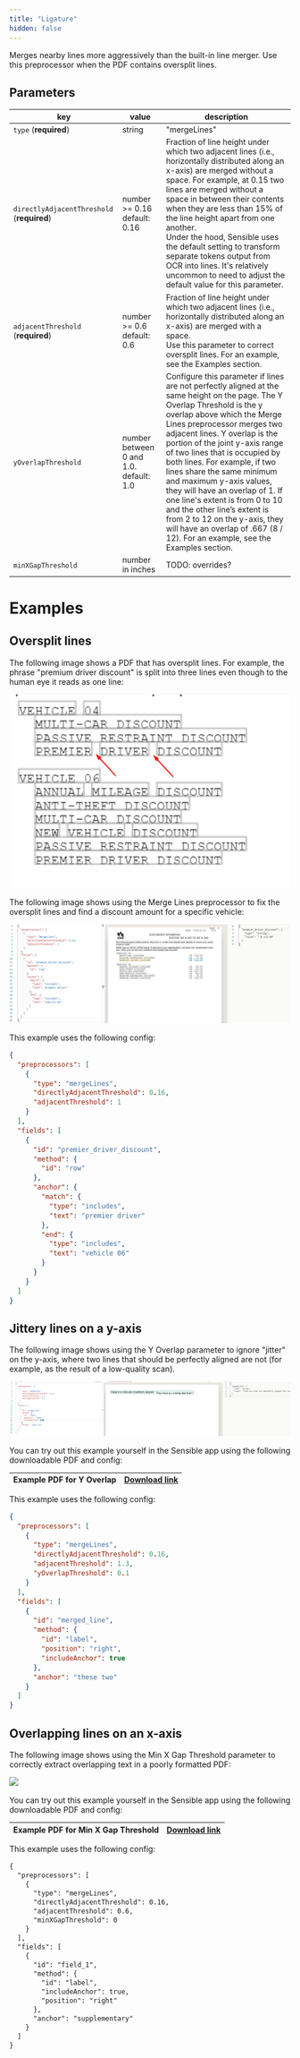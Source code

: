 ```yaml
---
title: "Ligature"
hidden: false
---
```



Merges nearby lines more aggressively than the built-in line merger. Use this preprocessor when the PDF contains oversplit lines.

Parameters
----

| key                                        | value                                  | description                                                  |
| ------------------------------------------ | -------------------------------------- | ------------------------------------------------------------ |
| `type` (**required**)                      | string                                 | "mergeLines"                                                 |
| `directlyAdjacentThreshold` (**required**) | number >= 0.16  default: 0.16          | Fraction of line height under which two adjacent lines (i.e., horizontally distributed along an x-axis) are merged without a space. For example, at 0.15 two lines are merged without a space in between their contents when they are less than 15% of the line height apart from one another.<br/>Under the hood, Sensible uses the default setting to transform separate tokens output from OCR into lines. It's relatively uncommon to need to adjust the default value for this parameter. |
| `adjacentThreshold` (**required**)         | number >= 0.6 default:  0.6            | Fraction of line height under which two adjacent lines (i.e., horizontally distributed along an x-axis) are merged with a space.<br> Use this parameter to correct oversplit lines. For an example, see the Examples section. |
| `yOverlapThreshold`                        | number between 0 and 1.0. default: 1.0 | Configure this parameter if lines are not perfectly aligned at the same height on the page. The Y Overlap Threshold is the y overlap above which the Merge Lines preprocessor merges two adjacent lines. Y overlap is the portion of the joint y-axis range of two lines that is occupied by both lines. For example, if two lines share the same minimum and maximum y-axis values, they will have an overlap of 1. If one line's extent is from 0 to 10 and the other line’s extent is from 2 to 12 on the y-axis, they will have an overlap of .667 (8 / 12).   For an example, see the Examples section. |
| `minXGapThreshold`                         | number in inches                       | TODO: overrides?                                             |

Examples
====

Oversplit lines
----

The following image shows a PDF that has oversplit lines. For example, the phrase "premium driver discount" is split into three lines even though to the human eye it reads as one line:

![](https://raw.githubusercontent.com/sensible-hq/sensible-docs/review/readme-sync/assets/v0/images/merge_lines_example_oversplit_1.png)

The following image shows using the Merge Lines preprocessor to fix the oversplit lines and find a discount amount for a specific vehicle:

![](https://raw.githubusercontent.com/sensible-hq/sensible-docs/review/readme-sync/assets/v0/images/merge_lines_example_oversplit_2.png)

This example uses the following config:

```json
{
  "preprocessors": [
    {
      "type": "mergeLines",
      "directlyAdjacentThreshold": 0.16,
      "adjacentThreshold": 1
    }
  ],
  "fields": [
    {
      "id": "premier_driver_discount",
      "method": {
        "id": "row"
      },
      "anchor": {
        "match": {
          "type": "includes",
          "text": "premier driver"
        },
        "end": {
          "type": "includes",
          "text": "vehicle 06"
        }
      }
    }
  ]
}
```
Jittery lines on a y-axis
----

The following image shows using the Y Overlap parameter to ignore "jitter" on the y-axis, where two lines that should be perfectly aligned are not  (for example, as the result of a low-quality scan).

![](https://raw.githubusercontent.com/sensible-hq/sensible-docs/main/readme-sync/assets/v0/images/merge_lines_example_yoverlap.png)


You can try out this example yourself in the Sensible app using the following downloadable PDF and config:

| Example PDF for Y Overlap | [Download link](https://raw.githubusercontent.com/sensible-hq/sensible-docs/main/readme-sync/assets/v0/pdfs/example_merge_lines_yoverlap.pdf) |
| ------------------------- | ------------------------------------------------------------ |

This example uses the following config:

```json
{
  "preprocessors": [
    {
      "type": "mergeLines",
      "directlyAdjacentThreshold": 0.16,
      "adjacentThreshold": 1.3,
      "yOverlapThreshold": 0.1
    }
  ],
  "fields": [
    {
      "id": "merged_line",
      "method": {
        "id": "label",
        "position": "right",
        "includeAnchor": true
      },
      "anchor": "these two"
    }
  ]
}
```
Overlapping lines on an x-axis
----

The following image shows using the Min X Gap Threshold parameter to correctly extract overlapping text in a poorly formatted PDF:

![](https://raw.githubusercontent.com/sensible-hq/sensible-docs/main/readme-sync/assets/v0/images/example.png)


You can try out this example yourself in the Sensible app using the following downloadable PDF and config:

| Example PDF for Min X Gap Threshold | [Download link](https://raw.githubusercontent.com/sensible-hq/sensible-docs/main/readme-sync/assets/v0/pdfs/example_merge_lines_minxgap.pdf) |
| ----------------------------------- | ------------------------------------------------------------ |

This example uses the following config:

```
{
  "preprocessors": [
    {
      "type": "mergeLines",
      "directlyAdjacentThreshold": 0.16,
      "adjacentThreshold": 0.6,
      "minXGapThreshold": 0
    }
  ],
  "fields": [
    {
      "id": "field_1",
      "method": {
        "id": "label",
        "includeAnchor": true,
        "position": "right"
      },
      "anchor": "supplementary"
    }
  ]
}
```
